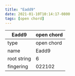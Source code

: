 ```yaml
---
title: "Eadd9"
date: 2021-01-10T10:14:17-0800
tags: [open chord]
---
```


|Eadd9|open chord|
|---|---|
|type|open chord|
|name|Eadd9|
|root string|6|
|fingering|022102|
